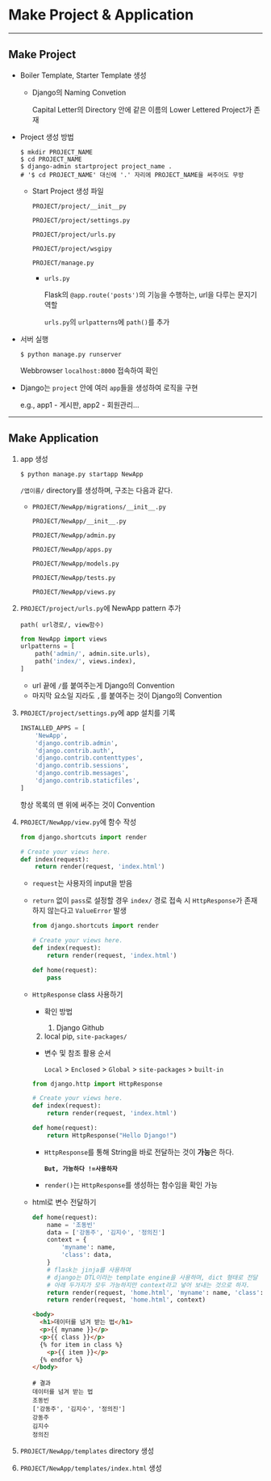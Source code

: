 # Make Project & Application

---

## Make Project

- Boiler Template, Starter Template 생성

  - Django의 Naming Convetion

    Capital Letter의 Directory 안에 같은 이름의 Lower Lettered Project가 존재

- Project 생성 방법

  ```shell
  $ mkdir PROJECT_NAME
  $ cd PROJECT_NAME
  $ django-admin startproject project_name .
  # '$ cd PROJECT_NAME' 대신에 '.' 자리에 PROJECT_NAME을 써주어도 무방
  ```
  - Start Project 생성 파일

    `PROJECT/project/__init__py`

    `PROJECT/project/settings.py`

    `PROJECT/project/urls.py`

    `PROJECT/project/wsgipy`

    `PROJECT/manage.py`

    - `urls.py`

      Flask의 `@app.route('posts')`의 기능을 수행하는, url을 다루는 문지기 역할

      `urls.py`의 `urlpatterns`에 `path()`를 추가

- 서버 실행

  ```shell
  $ python manage.py runserver
  ```

  Webbrowser `localhost:8000` 접속하여 확인

- Django는 `project` 안에 여러 `app`들을 생성하여 로직을 구현

  e.g., app1 - 게시판, app2 - 회원관리...

---

## Make Application

1. app 생성

    ```shell
    $ python manage.py startapp NewApp
    ```

    `/앱이름/` directory를 생성하며, 구조는 다음과 같다.

    - `PROJECT/NewApp/migrations/__init__.py`

      `PROJECT/NewApp/__init__.py`

      `PROJECT/NewApp/admin.py`

      `PROJECT/NewApp/apps.py`

      `PROJECT/NewApp/models.py`

      `PROJECT/NewApp/tests.py`

      `PROJECT/NewApp/views.py`

2. `PROJECT/project/urls.py`에 NewApp pattern 추가

     `path( url경로/, view함수)`
     
     ```python
     from NewApp import views
     urlpatterns = [
         path('admin/', admin.site.urls),
         path('index/', views.index),
     ]
     ```
     
     - url 끝에 `/`를 붙여주는게 Django의 Convention
     - 마지막 요소일 지라도 `,`를 붙여주는 것이 Django의 Convention
     
3. `PROJECT/project/settings.py`에 app 설치를 기록

     ```python
     INSTALLED_APPS = [
         'NewApp',
         'django.contrib.admin',
         'django.contrib.auth',
         'django.contrib.contenttypes',
         'django.contrib.sessions',
         'django.contrib.messages',
         'django.contrib.staticfiles',
     ]
     ```

     항상 목록의 맨 위에 써주는 것이 Convention

4. `PROJECT/NewApp/view.py`에 함수 작성

   ```python
   from django.shortcuts import render
   
   # Create your views here.
   def index(request):
       return render(request, 'index.html')
   ```

   - `request`는 사용자의 input을 받음

   - `return` 없이 `pass`로 설정할 경우 `index/` 경로 접속 시 `HttpResponse`가 존재하지 않는다고 `ValueError` 발생

     ```python
     from django.shortcuts import render
     
     # Create your views here.
     def index(request):
         return render(request, 'index.html')
     
     def home(request):
         pass
     ```

   - `HttpResponse` class 사용하기

     - 확인 방법

       1. Django Github
     2. local pip, `site-packages/`
       
     - 변수 및 참조 활용 순서

        `Local` > `Enclosed` > `Global` > `site-packages` > `built-in`

     ```python
     from django.http import HttpResponse
     
     # Create your views here.
     def index(request):
         return render(request, 'index.html')
     
     def home(request):
         return HttpResponse("Hello Django!")
     ```

     - `HttpResponse`를 통해 String을 바로 전달하는 것이 **가능**은 하다.

       **`But, 가능하다 !=사용하자`**

     - `render()`는 `HttpResponse`를 생성하는 함수임을 확인 가능

   - html로 변수 전달하기

     ```python
     def home(request):
         name = '조동빈'
         data = ['강동주', '김지수', '정의진']
         context = {
             'myname': name,
             'class': data,
         }
         # flask는 jinja를 사용하며
         # django는 DTL이라는 template engine을 사용하며, dict 형태로 전달
         # 아래 두가지가 모두 가능하지만 context라고 넣어 보내는 것으로 하자.
         return render(request, 'home.html', 'myname': name, 'class': data)
         return render(request, 'home.html', context)
     ```

     ```html
     <body>
       <h1>데이터를 넘겨 받는 법</h1>
       <p>{{ myname }}</p>
       <p>{{ class }}</p>
       {% for item in class %}
         <p>{{ item }}</p>
       {% endfor %}
     </body>
     ```

     ```
     # 결과
     데이터를 넘겨 받는 법
     조동빈
     ['강동주', '김지수', '정의진']
     강동주
     김지수
     정의진
     ```

5. `PROJECT/NewApp/templates` directory 생성

6. `PROJECT/NewApp/templates/index.html` 생성

